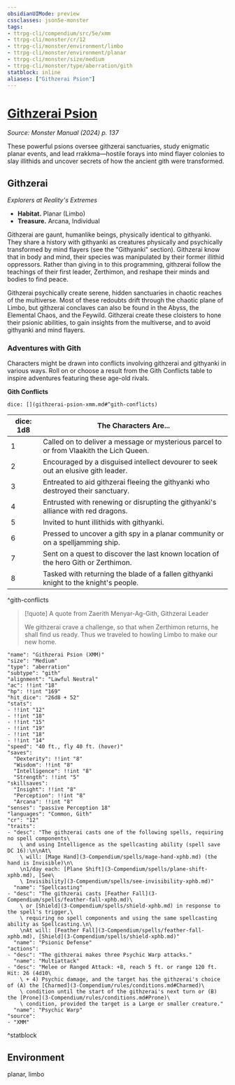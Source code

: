 ```yaml
---
obsidianUIMode: preview
cssclasses: json5e-monster
tags:
- ttrpg-cli/compendium/src/5e/xmm
- ttrpg-cli/monster/cr/12
- ttrpg-cli/monster/environment/limbo
- ttrpg-cli/monster/environment/planar
- ttrpg-cli/monster/size/medium
- ttrpg-cli/monster/type/aberration/gith
statblock: inline
aliases: ["Githzerai Psion"]
---
```

# [Githzerai Psion](3-Compendium\bestiary\aberration/githzerai-psion-xmm.md)
*Source: Monster Manual (2024) p. 137*  

These powerful psions oversee githzerai sanctuaries, study enigmatic planar events, and lead rrakkma—hostile forays into mind flayer colonies to slay illithids and uncover secrets of how the ancient gith were transformed.

## Githzerai

*Explorers at Reality's Extremes*

- **Habitat.** Planar (Limbo)  
- **Treasure.** Arcana, Individual  

Githzerai are gaunt, humanlike beings, physically identical to githyanki. They share a history with githyanki as creatures physically and psychically transformed by mind flayers (see the "Githyanki" section). Githzerai know that in body and mind, their species was manipulated by their former illithid oppressors. Rather than giving in to this programming, githzerai follow the teachings of their first leader, Zerthimon, and reshape their minds and bodies to find peace.

Githzerai psychically create serene, hidden sanctuaries in chaotic reaches of the multiverse. Most of these redoubts drift through the chaotic plane of Limbo, but githzerai conclaves can also be found in the Abyss, the Elemental Chaos, and the Feywild. Githzerai create these cloisters to hone their psionic abilities, to gain insights from the multiverse, and to avoid githyanki and mind flayers.

### Adventures with Gith

Characters might be drawn into conflicts involving githzerai and githyanki in various ways. Roll on or choose a result from the Gith Conflicts table to inspire adventures featuring these age-old rivals.

**Gith Conflicts**

`dice: [](githzerai-psion-xmm.md#^gith-conflicts)`

| dice: 1d8 | The Characters Are... |
|-----------|-----------------------|
| 1 | Called on to deliver a message or mysterious parcel to or from Vlaakith the Lich Queen. |
| 2 | Encouraged by a disguised intellect devourer to seek out an elusive gith leader. |
| 3 | Entreated to aid githzerai fleeing the githyanki who destroyed their sanctuary. |
| 4 | Entrusted with renewing or disrupting the githyanki's alliance with red dragons. |
| 5 | Invited to hunt illithids with githyanki. |
| 6 | Pressed to uncover a gith spy in a planar community or on a spelljamming ship. |
| 7 | Sent on a quest to discover the last known location of the hero Gith or Zerthimon. |
| 8 | Tasked with returning the blade of a fallen githyanki knight to the knight's people. |
^gith-conflicts

> [!quote] A quote from Zaerith Menyar-Ag-Gith, Githzerai Leader  
> 
> We githzerai crave a challenge, so that when Zerthimon returns, he shall find us ready. Thus we traveled to howling Limbo to make our new home.


```statblock
"name": "Githzerai Psion (XMM)"
"size": "Medium"
"type": "aberration"
"subtype": "gith"
"alignment": "Lawful Neutral"
"ac": !!int "18"
"hp": !!int "169"
"hit_dice": "26d8 + 52"
"stats":
- !!int "12"
- !!int "18"
- !!int "15"
- !!int "19"
- !!int "18"
- !!int "14"
"speed": "40 ft., fly 40 ft. (hover)"
"saves":
  "Dexterity": !!int "8"
  "Wisdom": !!int "8"
  "Intelligence": !!int "8"
  "Strength": !!int "5"
"skillsaves":
  "Insight": !!int "8"
  "Perception": !!int "8"
  "Arcana": !!int "8"
"senses": "passive Perception 18"
"languages": "Common, Gith"
"cr": "12"
"traits":
- "desc": "The githzerai casts one of the following spells, requiring no spell components\
    \ and using Intelligence as the spellcasting ability (spell save DC 16):\n\nAt\
    \ will: [Mage Hand](3-Compendium/spells/mage-hand-xphb.md) (the hand is Invisible)\n\
    \n1/day each: [Plane Shift](3-Compendium/spells/plane-shift-xphb.md), [See\
    \ Invisibility](3-Compendium/spells/see-invisibility-xphb.md)"
  "name": "Spellcasting"
- "desc": "The githzerai casts [Feather Fall](3-Compendium/spells/feather-fall-xphb.md)\
    \ or [Shield](3-Compendium/spells/shield-xphb.md) in response to the spell's trigger,\
    \ requiring no spell components and using the same spellcasting ability as Spellcasting.\n\
    \nAt will: [Feather Fall](3-Compendium/spells/feather-fall-xphb.md), [Shield](3-Compendium/spells/shield-xphb.md)"
  "name": "Psionic Defense"
"actions":
- "desc": "The githzerai makes three Psychic Warp attacks."
  "name": "Multiattack"
- "desc": "Melee or Ranged Attack: +8, reach 5 ft. or range 120 ft. Hit: 26 (4d10\
    \ + 4) Psychic damage, and the target has the githzerai's choice of (A) the [Charmed](3-Compendium/rules/conditions.md#Charmed)\
    \ condition until the start of the githzerai's next turn or (B) the [Prone](3-Compendium/rules/conditions.md#Prone)\
    \ condition, provided the target is a Large or smaller creature."
  "name": "Psychic Warp"
"source":
- "XMM"
```
^statblock

## Environment

planar, limbo